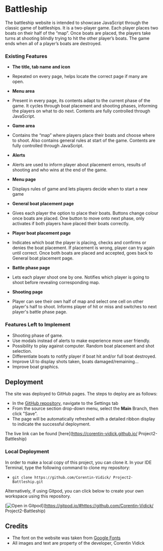 # Battleship

The battleship website is intended to showcase JavaScript through the classic game of battleships. It is a two-player game. Each player places two boats on their half of the “map”. Once boats are placed, the players take turns at shooting blindly trying to hit the other player’s boats. The game ends when all of a player’s boats are destroyed.
### Existing Features

- __The title, tab name and icon__
  
-	Repeated on every page, helps locate the correct page if many are open.

- __Menu area__

-	Present in every page, its contents adapt to the current phase of the game. It cycles through boat placement and shooting phases, informing the players on what to do next. Contents are fully controlled through JavaScript.

- __Game area__

-	Contains the “map” where players place their boats and choose where to shoot. Also contains general rules at start of the game. Contents are fully controlled through JavaScript.

- __Alerts__

-	Alerts are used to inform player about placement errors, results of shooting and who wins at the end of the game.

- __Menu page__

-	Displays rules of game and lets players decide when to start a new game

- __General boat placement page__

-	Gives each player the option to place their boats. Buttons change colour once boats are placed. One button to move onto next phase, only activates if both players have placed their boats correctly.

- __Player boat placement page__

-	Indicates which boat the player is placing, checks and confirms or denies the boat placement. If placement is wrong, player can try again until correct. Once both boats are placed and accepted, goes back to General boat placement page.

- __Battle phase page__

-	Lets each player shoot one by one. Notifies which player is going to shoot before revealing corresponding map.

- __Shooting page__

-	Player can see their own half of map and select one cell on other player's half to shoot. Informs player of hit or miss and switches to next player's battle phase page.

### Features Left to Implement

  -  Shooting phase of game.
  -  Use modals instead of alerts to make experience more user friendly.
  -  Possibility to play against computer. Random boat placement and shot selection. 
  -  Differentiate boats to notify player if boat hit and/or full boat destroyed.
  -  Improve UI to display shots taken, boats damaged/remaining…
  -  Improve boat graphics.




## Deployment

The site was deployed to GitHub pages. The steps to deploy are as follows: 
  - In the [GitHub repository](https://github.com/Corentin-Vidick/Project2-Battleship), navigate to the Settings tab 
  - From the source section drop-down menu, select the **Main** Branch, then click "Save".
  - The page will be automatically refreshed with a detailed ribbon display to indicate the successful deployment.

The live link can be found [here](https://corentin-vidick.github.io/ Project2-Battleship)

### Local Deployment

In order to make a local copy of this project, you can clone it. In your IDE Terminal, type the following command to clone my repository:

- `git clone https://github.com/Corentin-Vidick/ Project2-Battleship.git`

Alternatively, if using Gitpod, you can click below to create your own workspace using this repository.

[![Open in Gitpod](https://gitpod.io/button/open-in-gitpod.svg)](https://gitpod.io/#https://github.com/Corentin-Vidick/ Project2-Battleship)


## Credits 

- The font on the website was taken from [Google Fonts](https://fonts.google.com/)
- All images and text are property of the developer, Corentin Vidick

